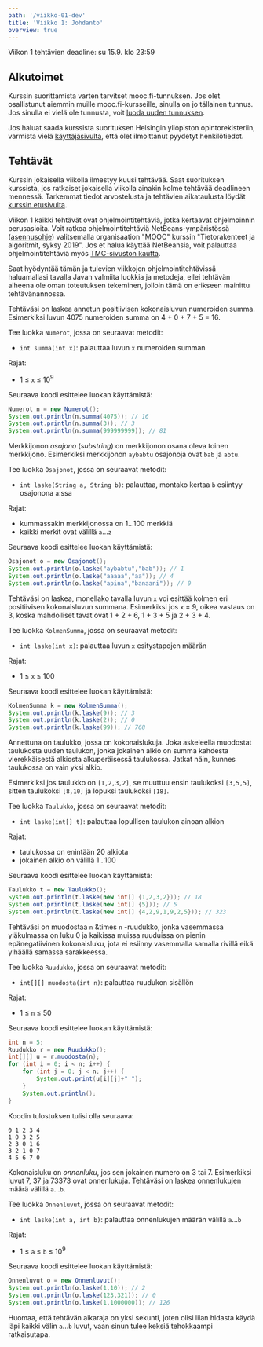 ```yaml
---
path: '/viikko-01-dev'
title: 'Viikko 1: Johdanto'
overview: true
---
```


Viikon 1 tehtävien deadline: su 15.9. klo 23:59

## Alkutoimet

Kurssin suorittamista varten tarvitset mooc.fi-tunnuksen.
Jos olet osallistunut aiemmin muille mooc.fi-kursseille,
sinulla on jo tällainen tunnus.
Jos sinulla ei vielä ole tunnusta,
voit [luoda uuden tunnuksen](https://tmc.mooc.fi/user/new).

Jos haluat saada kurssista suorituksen
Helsingin yliopiston opintorekisteriin,
varmista vielä [käyttäjäsivulta](/profile),
että olet ilmoittanut pyydetyt henkilötiedot.

## Tehtävät

Kurssin jokaisella viikolla ilmestyy kuusi tehtävää.
Saat suorituksen kurssista, jos ratkaiset jokaisella viikolla
ainakin kolme tehtävää deadlineen mennessä.
Tarkemmat tiedot arvostelusta ja tehtävien aikataulusta
löydät [kurssin etusivulta](/).

Viikon 1 kaikki tehtävät ovat ohjelmointitehtäviä,
jotka kertaavat ohjelmoinnin perusasioita.
Voit ratkoa ohjelmointitehtäviä NetBeans-ympäristössä
([asennusohje](https://materiaalit.github.io/tmc-asennus/netbeans/))
valitsemalla organisaation "MOOC" kurssin "Tietorakenteet ja algoritmit, syksy 2019".
Jos et halua käyttää NetBeansia, voit palauttaa
ohjelmointitehtäviä myös
[TMC-sivuston kautta](https://tmc.mooc.fi/org/mooc/courses/497).

Saat hyödyntää tämän ja tulevien viikkojen ohjelmointitehtävissä
haluamallasi tavalla Javan valmiita luokkia ja metodeja,
ellei tehtävän aiheena ole oman toteutuksen tekeminen,
jolloin tämä on erikseen mainittu tehtävänannossa.

<programming-exercise name='1. Numeroiden summa' tmcname='viikko01-Viikko01Tehtava1'>

Tehtäväsi on laskea annetun positiivisen kokonaisluvun
numeroiden summa.
Esimerkiksi luvun 4075 numeroiden summa on
4 + 0 + 7 + 5 = 16.

Tee luokka `Numerot`, jossa on seuraavat metodit:

* `int summa(int x)`: palauttaa luvun `x` numeroiden summan

Rajat:

- 1 &le; `x` &le; 10<sup>9</sup>

Seuraava koodi esittelee luokan käyttämistä:

```java
Numerot n = new Numerot();
System.out.println(n.summa(4075)); // 16
System.out.println(n.summa(3)); // 3
System.out.println(n.summa(999999999)); // 81
```

</programming-exercise>

<programming-exercise name='2. Osajonot' tmcname='viikko01-Viikko01Tehtava2'>

Merkkijonon _osajono_ (_substring_) on merkkijonon
osana oleva toinen merkkijono.
Esimerkiksi merkkijonon `aybabtu` osajonoja
ovat `bab` ja `abtu`.

Tee luokka `Osajonot`, jossa on seuraavat metodit:

* `int laske(String a, String b)`: palauttaa,
montako kertaa `b` esiintyy osajonona `a`:ssa

Rajat:

- kummassakin merkkijonossa on 1...100 merkkiä
- kaikki merkit ovat välillä `a`...`z`

Seuraava koodi esittelee luokan käyttämistä:

```java
Osajonot o = new Osajonot();
System.out.println(o.laske("aybabtu","bab")); // 1
System.out.println(o.laske("aaaaa","aa")); // 4
System.out.println(o.laske("apina","banaani")); // 0
```

</programming-exercise>

<programming-exercise name='3. Kolmen summa' tmcname='viikko01-Viikko01Tehtava3'>

Tehtäväsi on laskea,
monellako tavalla luvun `x`
voi esittää kolmen eri positiivisen
kokonaisluvun summana.
Esimerkiksi jos `x` = 9, oikea vastaus on 3,
koska mahdolliset tavat ovat
1 + 2 + 6, 1 + 3 + 5 ja 2 + 3 + 4.

Tee luokka `KolmenSumma`, jossa on seuraavat metodit:

* `int laske(int x)`: palauttaa luvun `x` esitystapojen määrän

Rajat:

- 1 &le; `x` &le; 100

Seuraava koodi esittelee luokan käyttämistä:

```java
KolmenSumma k = new KolmenSumma();
System.out.println(k.laske(9)); // 3
System.out.println(k.laske(2)); // 0
System.out.println(k.laske(99)); // 768
```

</programming-exercise>

<programming-exercise name='4. Taulukko' tmcname='viikko01-Viikko01Tehtava4'>

Annettuna on taulukko, jossa on kokonaislukuja.
Joka askeleella muodostat taulukosta uuden taulukon,
jonka jokainen alkio on summa kahdesta vierekkäisestä
alkiosta alkuperäisessä taulukossa.
Jatkat näin, kunnes taulukossa on vain yksi alkio.

Esimerkiksi jos taulukko on `[1,2,3,2]`,
se muuttuu ensin taulukoksi `[3,5,5]`,
sitten taulukoksi `[8,10]` ja lopuksi taulukoksi `[18]`.

Tee luokka `Taulukko`, jossa on seuraavat metodit:

* `int laske(int[] t)`: palauttaa lopullisen taulukon ainoan alkion

Rajat:

- taulukossa on enintään 20 alkiota
- jokainen alkio on välillä 1...100

Seuraava koodi esittelee luokan käyttämistä:

```java
Taulukko t = new Taulukko();
System.out.println(t.laske(new int[] {1,2,3,2})); // 18
System.out.println(t.laske(new int[] {5})); // 5
System.out.println(t.laske(new int[] {4,2,9,1,9,2,5})); // 323
```

</programming-exercise>

<programming-exercise name='5. Ruudukko' tmcname='viikko01-Viikko01Tehtava5'>

Tehtäväsi on muodostaa `n` &times `n` -ruudukko,
jonka vasemmassa yläkulmassa on luku 0
ja kaikissa muissa ruuduissa on pienin epänegatiivinen
kokonaisluku, jota ei esiinny vasemmalla samalla rivillä
eikä ylhäällä samassa sarakkeessa.

Tee luokka `Ruudukko`, jossa on seuraavat metodit:

* `int[][] muodosta(int n)`: palauttaa ruudukon sisällön

Rajat:

- 1 &le; `n` &le; 50

Seuraava koodi esittelee luokan käyttämistä:

```java
int n = 5;
Ruudukko r = new Ruudukko();
int[][] u = r.muodosta(n);
for (int i = 0; i < n; i++) {
    for (int j = 0; j < n; j++) {
        System.out.print(u[i][j]+" ");
    }
    System.out.println();
}
```

Koodin tulostuksen tulisi olla seuraava:

```x
0 1 2 3 4
1 0 3 2 5
2 3 0 1 6
3 2 1 0 7
4 5 6 7 0
```

</programming-exercise>

<programming-exercise name='6. Onnenluvut' tmcname='viikko01-Viikko01Tehtava6'>

Kokonaisluku on _onnenluku_,
jos sen jokainen numero on 3 tai 7.
Esimerkiksi luvut 7, 37 ja 73373
ovat onnenlukuja.
Tehtäväsi on laskea onnenlukujen määrä
välillä `a`...`b`.

Tee luokka `Onnenluvut`, jossa on seuraavat metodit:

* `int laske(int a, int b)`: palauttaa onnenlukujen määrän
välillä `a`...`b`

Rajat:

- 1 &le; `a` &le; `b` &le; 10<sup>9</sup>

Seuraava koodi esittelee luokan käyttämistä:

```java
Onnenluvut o = new Onnenluvut();
System.out.println(o.laske(1,10)); // 2
System.out.println(o.laske(123,321)); // 0
System.out.println(o.laske(1,1000000)); // 126
```

Huomaa, että tehtävän aikaraja on yksi sekunti,
joten olisi liian hidasta käydä läpi kaikki välin `a`...`b`
luvut, vaan sinun tulee keksiä tehokkaampi ratkaisutapa.

</programming-exercise>
